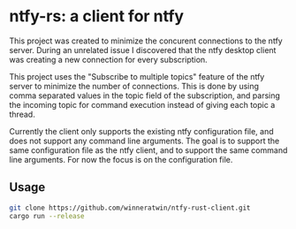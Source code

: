 # ntfy-rs: a client for ntfy

This project was created to minimize the concurent connections to the ntfy server. 
During an unrelated issue I discovered that the ntfy desktop client was creating a new connection for every subscription.

This project uses the "Subscribe to multiple topics" feature of the ntfy server to minimize the number of connections.
This is done by using comma separated values in the topic field of the subscription, and parsing the incoming topic for command execution instead of giving each topic a thread.

Currently the client only supports the existing ntfy configuration file, and does not support any command line arguments.
The goal is to support the same configuration file as the ntfy client, and to support the same command line arguments. For now the focus is on the configuration file.

## Usage

```bash
git clone https://github.com/winneratwin/ntfy-rust-client.git
cargo run --release
```
